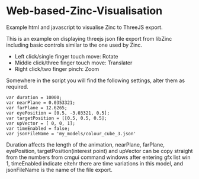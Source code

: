 Web-based-Zinc-Visualisation
============================

Example html and javascript to visualise Zinc to ThreeJS export.

This is an example on displaying threejs json file export from libZinc including basic controls similar to the one used by Zinc.

* Left click/single finger touch move: Rotate
* Middle click/three finger touch move: Translater
* Right click/two finger pinch: Zoom

Somewhere in the script you will find the following settings, alter them as required.

    var duration = 10000;
    var nearPlane = 0.0353321;
    var farPlane = 12.6265;
    var eyePosition = [0.5, -3.03321, 0.5];
    var targetPosition = [[0.5, 0.5, 0.5];
    var upVector = [ 0, 0, 1];
    var timeEnabled = false;
    var jsonFileName = 'my_models/colour_cube_3.json'

Duration affects the length of the animation, nearPlane, farPlane, eyePosition, targetPosition(interest point) and upVector can be copy straight from the numbers from cmgui command windows after entering gfx list win 1, timeEnabled indicate eitehr there are time variations in this model, and jsonFileName is the name of the file export.
